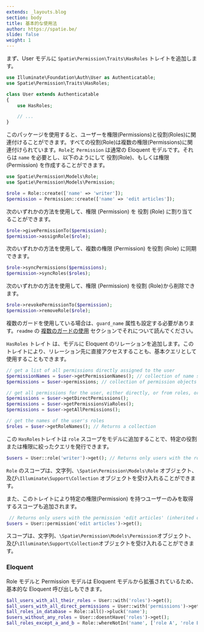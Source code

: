 ```yaml
---
extends: _layouts.blog
section: body
title: 基本的な使用法
author: https://spatie.be/
slide: false
weight: 1
---
```


<!-- First, add the `Spatie\Permission\Traits\HasRoles` trait to your `User` model(s): -->

まず、User モデルに `Spatie\Permission\Traits\HasRoles` トレイトを追加します。

```php
use Illuminate\Foundation\Auth\User as Authenticatable;
use Spatie\Permission\Traits\HasRoles;

class User extends Authenticatable
{
    use HasRoles;

    // ...
}
```

<!-- This package allows for users to be associated with permissions and roles. Every role is associated with multiple permissions.
A `Role` and a `Permission` are regular Eloquent models. They require a `name` and can be created like this: -->

このパッケージを使用すると、ユーザーを権限(Permissions)と役割(Roles)に関連付けることができます。すべての役割(Role)は複数の権限(Permissions)に関連付けられています。`Role`と `Permission` は通常の Eloquent モデルです。それらは `name` を必要とし、以下のようにして 役割(Role)、もしくは権限(Permission) を作成することができます。

```php
use Spatie\Permission\Models\Role;
use Spatie\Permission\Models\Permission;

$role = Role::create(['name' => 'writer']);
$permission = Permission::create(['name' => 'edit articles']);
```

<!-- A permission can be assigned to a role using 1 of these methods: -->

次のいずれかの方法を使用して、権限 (Permission) を 役割 (Role) に割り当てることができます。

```php
$role->givePermissionTo($permission);
$permission->assignRole($role);
```

<!-- Multiple permissions can be synced to a role using 1 of these methods: -->

次のいずれかの方法を使用して、複数の権限 (Permission) を役割 (Role) に同期できます。

```php
$role->syncPermissions($permissions);
$permission->syncRoles($roles);
```

<!-- A permission can be removed from a role using 1 of these methods: -->

次のいずれかの方法を使用して、権限 (Permission) を役割 (Role)から削除できます。

```php
$role->revokePermissionTo($permission);
$permission->removeRole($role);
```

<!-- If you're using multiple guards the `guard_name` attribute needs to be set as well. Read about it in the [using multiple guards](./multiple-guards) section of the readme.

The `HasRoles` trait adds Eloquent relationships to your models, which can be accessed directly or used as a base query: -->

複数のガードを使用している場合は、`guard_name` 属性も設定する必要があります。`readme` の [複数のガードの使用](./multiple-guards) セクションでそれについて読んでください。

`HasRoles` トレイト は、モデルに Eloquent のリレーションを追加します。このトレイトにより、リレーション先に直接アクセスすることも、基本クエリとして使用することもできます。

```php
// get a list of all permissions directly assigned to the user
$permissionNames = $user->getPermissionNames(); // collection of name strings
$permissions = $user->permissions; // collection of permission objects

// get all permissions for the user, either directly, or from roles, or from both
$permissions = $user->getDirectPermissions();
$permissions = $user->getPermissionsViaRoles();
$permissions = $user->getAllPermissions();

// get the names of the user's roles
$roles = $user->getRoleNames(); // Returns a collection
```

<!-- The `HasRoles` trait also adds a `role` scope to your models to scope the query to certain roles or permissions: -->

この `HasRoles`トレイトは `role` スコープをモデルに追加することで、特定の役割または権限に絞ったクエリを発行できます。

```php
$users = User::role('writer')->get(); // Returns only users with the role 'writer'
```

<!-- The `role` scope can accept a string, a `\Spatie\Permission\Models\Role` object or an `\Illuminate\Support\Collection` object.

The same trait also adds a scope to only get users that have a certain permission. -->

`Role` のスコープは、文字列、`\Spatie\Permission\Models\Role` オブジェクト、及び`\Illuminate\Support\Collection` オブジェクトを受け入れることができます。

また、このトレイトにより特定の権限(Permission) を持つユーザーのみを取得するスコープも追加されます。

```php
 // Returns only users with the permission 'edit articles' (inherited or directly)
$users = User::permission('edit articles')->get();
```

<!-- The scope can accept a string, a `\Spatie\Permission\Models\Permission` object or an `\Illuminate\Support\Collection` object. -->

スコープは、文字列、`\Spatie\Permission\Models\Permission`オブジェクト、及び`\Illuminate\Support\Collection`オブジェクトを受け入れることができます。

### Eloquent

<!-- Since Role and Permission models are extended from Eloquent models, basic Eloquent calls can be used as well: -->

Role モデルと Permission モデルは Eloquent モデルから拡張されているため、基本的な Eloquent 呼び出しもできます。

```php
$all_users_with_all_their_roles = User::with('roles')->get();
$all_users_with_all_direct_permissions = User::with('permissions')->get();
$all_roles_in_database = Role::all()->pluck('name');
$users_without_any_roles = User::doesntHave('roles')->get();
$all_roles_except_a_and_b = Role::whereNotIn('name', ['role A', 'role B'])->get();
```
